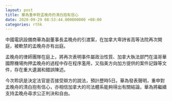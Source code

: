 ```yaml
---
layout: post
title: 華為重申對孟晚舟的清白抱有信心
date: 2020-09-29 08:53:44.000000000 +08:00
categories: rthk
---
```


中國電訊設備商華為副董事長孟晚舟的引渡案，在加拿大卑詩省高等法院再次開庭，被軟禁的孟晚舟亦有出庭。

孟晚舟的律師團隊在庭上，將再次表明事件屬政治性質、加拿大執法部門在溫哥華國際機場拘押孟晚舟的過程中存在程序濫用，又指美方向加方提供的案件記錄等文件，存在重大遺漏和錯誤陳述。

今次聆訊是決定法官是否接受辯方的說法，預計歷時5日。華為發表聲明，重申對孟晚舟的清白抱有信心，亦相信加拿大的司法體系能夠得出有關結論，華為將繼續支持孟晚舟尋求公正判決和自由。
